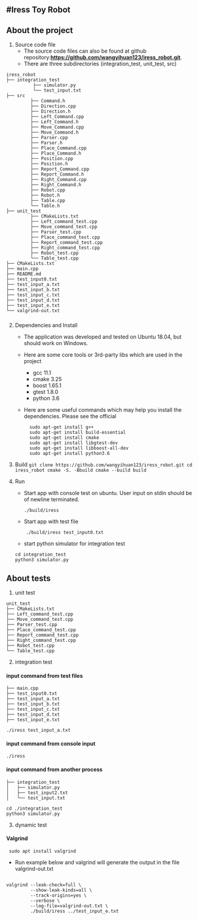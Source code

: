 #Iress Toy Robot
------------------------

## About the project
1. Source code file
    - The source code files can also be found at github repository:**https://github.com/wangyihuan123/iress_robot.git**.
    - There are  three subdirectories (integration_test, unit_test, src)

```
iress_robot
├── integration_test  
          ├── simulator.py  
          └── test_input.txt  
├── src  
         ├── Command.h  
         ├── Direction.cpp  
         ├── Direction.h  
         ├── Left_Command.cpp  
         ├── Left_Command.h  
         ├── Move_Command.cpp  
         ├── Move_Command.h  
         ├── Parser.cpp  
         ├── Parser.h  
         ├── Place_Command.cpp  
         ├── Place_Command.h  
         ├── Position.cpp  
         ├── Position.h  
         ├── Report_Command.cpp  
         ├── Report_Command.h  
         ├── Right_Command.cpp  
         ├── Right_Command.h  
         ├── Robot.cpp  
         ├── Robot.h  
         ├── Table.cpp  
         └── Table.h  
├── unit_test  
         ├── CMakeLists.txt  
         ├── Left_command_test.cpp  
         ├── Move_command_test.cpp  
         ├── Parser_test.cpp  
         ├── Place_command_test.cpp  
         ├── Report_command_test.cpp  
         ├── Right_command_test.cpp  
         ├── Robot_test.cpp  
         └── Table_test.cpp  
├── CMakeLists.txt  
├── main.cpp  
├── README.md  
├── test_input0.txt  
├── test_input_a.txt  
├── test_input_b.txt  
├── test_input_c.txt  
├── test_input_d.txt  
├── test_input_e.txt  
└── valgrind-out.txt  
```
###
2. Dependencies and Install
    - The application was developed and tested on Ubuntu 18.04, but  should work on Windows. 
    - Here are some core tools or 3rd-party libs which are used in the project
      - gcc 11.1
      - cmake 3.25
      - boost 1.65.1
      - gtest 1.8.0
      - python 3.6
   
    - Here are some useful commands which may help you install the dependencies. Please see the official 
       ```
         sudo apt-get install g++
         sudo apt-get install build-essential
         sudo apt-get install cmake
         sudo apt-get install libgtest-dev
         sudo apt-get install libboost-all-dev
         sudo apt-get install python3.6
       ```

3. Build
         ```
          git clone https://github.com/wangyihuan123/iress_robot.git
          cd iress_robot
          cmake -S. -Bbuild
          cmake --build build
         ```

4. Run
    - Start app with console test on ubuntu. User input  on stdin should be of newline terminated.
         ```
         ./build/iress
         ```
    - Start app with test file
   ```
       ./build/iress test_input0.txt
   ```
   
    - start python simulator for integration test
   ```
   cd integration_test
   python3 simulator.py
   ```


## About tests

1. unit test
```
unit_test  
├── CMakeLists.txt  
├── Left_command_test.cpp  
├── Move_command_test.cpp  
├── Parser_test.cpp  
├── Place_command_test.cpp  
├── Report_command_test.cpp  
├── Right_command_test.cpp  
├── Robot_test.cpp  
└── Table_test.cpp
```



2. integration test

#### input command from test files 
```
├── main.cpp
├── test_input0.txt
├── test_input_a.txt
├── test_input_b.txt
├── test_input_c.txt
├── test_input_d.txt
├── test_input_e.txt
```

```
./iress test_input_a.txt
```

#### input command from console input
```
./iress
```

#### input command from another process
```
├── integration_test
│   ├── simulator.py
│   ├── test_input2.txt
│   └── test_input.txt
```


```
cd ./integration_test
python3 simulator.py
```

3.  dynamic test

#### Valgrind

` sudo apt install valgrind`
 - Run example below and valgrind will generate the output in the file valgrind-out.txt
```

valgrind --leak-check=full \
         --show-leak-kinds=all \
         --track-origins=yes \
         --verbose \
         --log-file=valgrind-out.txt \
         ./build/iress ../test_input_e.txt
   ```

